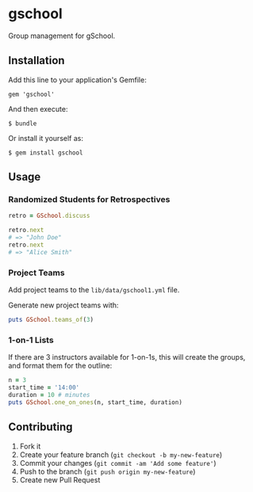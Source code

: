 # gschool

Group management for gSchool.

## Installation

Add this line to your application's Gemfile:

    gem 'gschool'

And then execute:

    $ bundle

Or install it yourself as:

    $ gem install gschool

## Usage

### Randomized Students for Retrospectives

```ruby
retro = GSchool.discuss

retro.next
# => "John Doe"
retro.next
# => "Alice Smith"
```

### Project Teams

Add project teams to the `lib/data/gschool1.yml` file.

Generate new project teams with:

```ruby
puts GSchool.teams_of(3)
```

### 1-on-1 Lists

If there are 3 instructors available for 1-on-1s, this will create the groups,
and format them for the outline:

```ruby
n = 3
start_time = '14:00'
duration = 10 # minutes
puts GSchool.one_on_ones(n, start_time, duration)
```

## Contributing

1. Fork it
2. Create your feature branch (`git checkout -b my-new-feature`)
3. Commit your changes (`git commit -am 'Add some feature'`)
4. Push to the branch (`git push origin my-new-feature`)
5. Create new Pull Request
